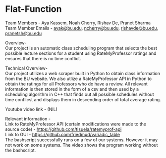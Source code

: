 
# Flat-Function
Team Members - Aya Kassem, Noah Cherry, Rishav De, Pranet Sharma  
Team Member Emails - ayak@bu.edu, ncherry@bu.edu, rishavde@bu.edu, pranetsh@bu.edu  

Overview-  
Our project is an automatic class scheduling program that selects the best possible lecture sections for a student using RateMyProfessor ratings and ensures that there is no time conflict.   

Technical Overview-  
Our project utilizes a web scraper built in Python to obtain class information from the BU website. We also utlize a RateMyProfessor API in Python to obtain the ratings for all Professors who do have a review. All relevant information is then stored in the form of a csv and then used by a scheduling algorithm in C++ that finds out all possible schedules without time conflicst and displays them in descending order of total average rating.  

Youtube video link -  (NIL)

Relevant information -  
Link to RateMyProfessor API (certain modifications were made to the source code) - https://github.com/tisuela/ratemyprof-api  
Link to GUI -   https://github.com/friedmud/variadic_table  
The bashscript successfully runs on a few of our systems. However it may not work on some systems. The video shows the program working without the bashscript.
